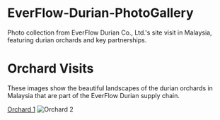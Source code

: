 # EverFlow-Durian-PhotoGallery
Photo collection from EverFlow Durian Co., Ltd.'s site visit in Malaysia, featuring durian orchards and key partnerships.

# Orchard Visits
These images show the beautiful landscapes of the durian orchards in Malaysia that are part of the EverFlow Durian supply chain.

[Orchard 1](path_to_orchard_image1.jpg)
![Orchard 2](path_to_orchard_image2.jpg)
